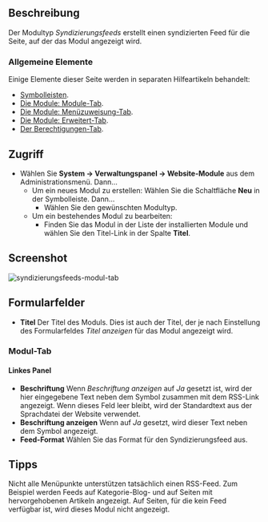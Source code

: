 <!-- Filename: Help4.x:Site_Modules:_Syndication_Feeds / Display title: Module: Feeds – Feed erzeugen -->

## Beschreibung

Der Modultyp *Syndizierungsfeeds* erstellt einen syndizierten Feed für die Seite, auf der das Modul angezeigt wird.

### Allgemeine Elemente

Einige Elemente dieser Seite werden in separaten Hilfeartikeln behandelt:

* [Symbolleisten](jdocmanual?article=help/common-elements/toolbars).
* [Die Module: Module-Tab](jdocmanual?article=help/modules/modules-module-tab).
* [Die Module: Menüzuweisung-Tab](jdocmanual?article=help/modules/modules-menu-assignment-tab).
* [Die Module: Erweitert-Tab](jdocmanual?article=help/modules/modules-advanced-tab).
* [Der Berechtigungen-Tab](jdocmanual?article=help/common-elements/edit-permissions).

## Zugriff

- Wählen Sie **System → Verwaltungspanel → Website-Module** aus dem Administrationsmenü. Dann...
  - Um ein neues Modul zu erstellen: Wählen Sie die Schaltfläche **Neu** in der Symbolleiste. Dann...
    - Wählen Sie den gewünschten Modultyp.
  - Um ein bestehendes Modul zu bearbeiten:
    - Finden Sie das Modul in der Liste der installierten Module und wählen Sie den Titel-Link in der Spalte **Titel**.

## Screenshot

![syndizierungsfeeds-modul-tab](../../../de/images/modules-site/modules-syndication-feeds-module-tab.png)

## Formularfelder

- **Titel** Der Titel des Moduls. Dies ist auch der Titel, der je nach Einstellung des Formularfeldes *Titel anzeigen* für das Modul angezeigt wird.

### Modul-Tab

#### Linkes Panel

- **Beschriftung** Wenn *Beschriftung anzeigen* auf *Ja* gesetzt ist, wird der hier eingegebene Text neben dem Symbol zusammen mit dem RSS-Link angezeigt. Wenn dieses Feld leer bleibt, wird der Standardtext aus der Sprachdatei der Website verwendet.
- **Beschriftung anzeigen** Wenn auf *Ja* gesetzt, wird dieser Text neben dem Symbol angezeigt.
- **Feed-Format** Wählen Sie das Format für den Syndizierungsfeed aus.

## Tipps

Nicht alle Menüpunkte unterstützen tatsächlich einen RSS-Feed. Zum Beispiel werden Feeds auf Kategorie-Blog- und auf Seiten mit hervorgehobenen Artikeln angezeigt. Auf Seiten, für die kein Feed verfügbar ist, wird dieses Modul nicht angezeigt.
